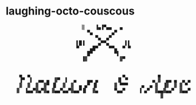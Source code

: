 # laughing-octo-couscous


                                ▒    ▐▄▐▀▄▄   ▄
                                  ▀▄       ▄▀
                                     ▀▄  ▄▀
                              ▌█▐     ▄▀▀▄      ▌▌
                              ▀    ▄█▀    ▀▀▄  ▀ ▀
                                  █▀        ▀▌
                                ▐▓            ▓▀

 
         ▄  ▄                                  ▄            ▄
         ▐▀  ▌  ▄▄ ▄  ▓▀  ▌  ▄    ▄▄ ▄       ▐▌ ▀         ▄ ▓  ▄▄ ▄  ▄ ▄
         ▓  ▓  ▓  ▓▀ ▐▌  ▓  ▓  ▄ ▄▀ ▐▌      ▓ ▀▀▀     ▄  ▄ ▓  ▐▓  ▓ ▓ ▀
        ▓  ▐▄▄▀▓▄▀▓▄ ▓▄▄▀▄▄▀▓▄▄▀▐▌  ▓▄      ▀▄▄▀     ▐ ▄▀  ▓▄▄▓▄▄▀  ▓▄▄▀
                                                             ▓
